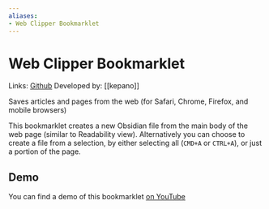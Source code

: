 ```yaml
---
aliases:
- Web Clipper Bookmarklet
---
```


# Web Clipper Bookmarklet

Links: [Github](https://gist.github.com/kepano/90c05f162c37cf730abb8ff027987ca3)
Developed by: [[kepano]]

Saves articles and pages from the web (for Safari, Chrome, Firefox, and mobile browsers)

This bookmarklet creates a new Obsidian file from the main body of the web page (similar to Readability view). Alternatively you can choose to create a file from a selection, by either selecting all (`CMD+A` or `CTRL+A`), or just a portion of the page.

## Demo
You can find a demo of this bookmarklet [on YouTube](https://www.youtube.com/watch?v=Vy1MdjickAI)

